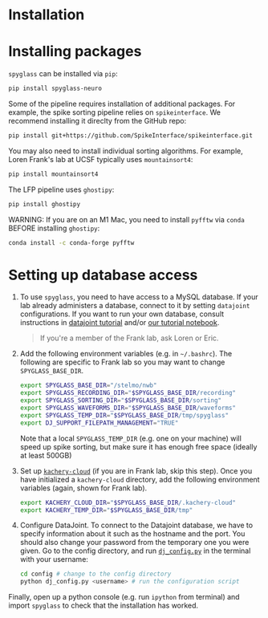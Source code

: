 Installation
===============

# Installing packages

`spyglass` can be installed via `pip`:

```bash
pip install spyglass-neuro
```

Some of the pipeline requires installation of additional packages. For example, the spike sorting pipeline relies on `spikeinterface`. We recommend installing it direclty from the GitHub repo:

```bash
pip install git+https://github.com/SpikeInterface/spikeinterface.git
```

You may also need to install individual sorting algorithms. For example, Loren Frank's lab at UCSF typically uses `mountainsort4`:

```bash
pip install mountainsort4
```

The LFP pipeline uses `ghostipy`:

```bash
pip install ghostipy
```

WARNING: If you are on an M1 Mac, you need to install `pyfftw` via `conda` BEFORE installing `ghostipy`:

```bash
conda install -c conda-forge pyfftw
```

# Setting up database access

1. To use `spyglass`, you need to have access to a MySQL database. If your lab already administers a database, connect to it by setting `datajoint` configurations. If you want to run your own database, consult instructions in [datajoint tutorial](https://tutorials.datajoint.org/setting-up/get-database.html) and/or [our tutorial notebook](./notebooks/docker_mysql_tutorial.ipynb).

   > If you're a member of the Frank lab, ask Loren or Eric.

2. Add the following environment variables (e.g. in `~/.bashrc`). The following are specific to Frank lab so you may want to change `SPYGLASS_BASE_DIR`.

   ```bash
   export SPYGLASS_BASE_DIR="/stelmo/nwb"
   export SPYGLASS_RECORDING_DIR="$SPYGLASS_BASE_DIR/recording"
   export SPYGLASS_SORTING_DIR="$SPYGLASS_BASE_DIR/sorting"
   export SPYGLASS_WAVEFORMS_DIR="$SPYGLASS_BASE_DIR/waveforms"
   export SPYGLASS_TEMP_DIR="$SPYGLASS_BASE_DIR/tmp/spyglass"
   export DJ_SUPPORT_FILEPATH_MANAGEMENT="TRUE"
   ```

   Note that a local `SPYGLASS_TEMP_DIR` (e.g. one on your machine) will speed up spike sorting, but make sure it has enough free space (ideally at least 500GB)

3. Set up [`kachery-cloud`](https://github.com/flatironinstitute/kachery-cloud) (if you are in Frank lab, skip this step). Once you have initialized a `kachery-cloud` directory, add the following environment variables (again, shown for Frank lab).

   ```bash
   export KACHERY_CLOUD_DIR="$SPYGLASS_BASE_DIR/.kachery-cloud"
   export KACHERY_TEMP_DIR="$SPYGLASS_BASE_DIR/tmp"
   ```

4. Configure DataJoint. To connect to the Datajoint database, we have to specify information about it such as the hostname and the port. You should also change your password from the temporary one you were given. Go to the config directory, and run [`dj_config.py`](https://github.com/LorenFrankLab/spyglass/blob/master/config/dj_config.py) in the terminal with your username:

    ```bash
    cd config # change to the config directory
    python dj_config.py <username> # run the configuration script
    ```

Finally, open up a python console (e.g. run `ipython` from terminal) and import `spyglass` to check that the installation has worked.

